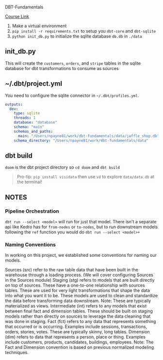 DBT-Fundamentals

[Course Link](https://courses.getdbt.com/courses/take/fundamentals)

1. Make a virtual environment
2. `pip install -r requirements.txt` to setup you `dbt-core` and `dbt-sqlite`
3. `python init_db.py` to initialize the sqlite database `db.db` in `./data`

## init_db.py

This will create the `customers`, `orders`, and `stripe` tables in the sqlite
database for dbt transformations to consume as sources

## ~/.dbt/project.yml

You need to configure the sqlite connector in `~/.dbt/profiles.yml`.

```yaml
outputs:
  dev:
    type: sqlite
    threads: 1
    database: "database"
    schema: "main"
    schemas_and_paths:
      main: "/Users/npayne81/work/dbt-fundamentals/data/jaffle_shop.db"
    schema_directory: "/Users/npayne81/work/dbt-fundamentals/data"
```

## dbt build

`doom` is the dbt project directory so `cd doom` and `dbt build`

> Pro-tip: `pip install visidata` then use `vd` to explore `data/data.db` at the terminal!

## NOTES

### Pipeline Orchestration

`dbt run --select <model>` will run for just that model. There isn't a separate
api like Kedro has for `from-nodes` or `to-nodes`, but to run downstream models
following the `ref` function you would do `dbt run --select <model>+`

### Naming Conventions

In working on this project, we established some conventions for naming our models.

Sources (src) refer to the raw table data that have been built in the warehouse through a loading process. (We will cover configuring Sources in the Sources module)
Staging (stg) refers to models that are built directly on top of sources. These have a one-to-one relationship with sources tables. These are used for very light transformations that shape the data into what you want it to be. These models are used to clean and standardize the data before transforming data downstream. Note: These are typically materialized as views.
Intermediate (int) refers to any models that exist between final fact and dimension tables. These should be built on staging models rather than directly on sources to leverage the data cleaning that was done in staging.
Fact (fct) refers to any data that represents something that occurred or is occurring. Examples include sessions, transactions, orders, stories, votes. These are typically skinny, long tables.
Dimension (dim) refers to data that represents a person, place or thing. Examples include customers, products, candidates, buildings, employees.
Note: The Fact and Dimension convention is based on previous normalized modeling techniques.
